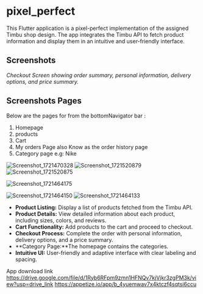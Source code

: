 # pixel_perfect

This Flutter application is a pixel-perfect implementation of the assigned Timbu shop design. The app integrates the Timbu API to fetch product information and display them in an intuitive and user-friendly interface.

## Screenshots
*Checkout Screen showing order summary, personal information, delivery options, and price summary.*


## Screenshots Pages
Below are the pages for from the bottomNavigator bar :
1. Homepage
2. products
3. Cart
4. My orders Page also Know as the order history page
5. Category page e.g: Nike


![Screenshot_1721470328](https://github.com/user-attachments/assets/38a85169-1929-441b-9871-63d27de7ab8b)
![Screenshot_1721520879](https://github.com/user-attachments/assets/a974287a-31bf-4a67-991c-6c4290ee78e9)
![Screenshot_1721520875](https://github.com/user-attachments/assets/eaa7d792-da85-473a-a233-b9682270ca44)


![Screenshot_1721464175](https://github.com/user-attachments/assets/c33cee96-c036-4adc-a0f6-261b5be96c04)

![Screenshot_1721464150](https://github.com/user-attachments/assets/23d85cd3-6908-4357-814c-6470eb9493e5)
![Screenshot_1721464133](https://github.com/user-attachments/assets/b6f91a2a-7aae-41d2-b440-95cd7472ec47)

- **Product Listing:** Display a list of products fetched from the Timbu API.
- **Product Details:** View detailed information about each product, including sizes, colors, and reviews.
- **Cart Functionality:** Add products to the cart and proceed to checkout.
- **Checkout Process:** Complete the order with personal information, delivery options, and a price summary.
- **Category Page:**The homepage contains the categories.
- **Intuitive UI:** User-friendly and adaptive interface with clear labeling and spacing.

App download link
https://drive.google.com/file/d/1Ryb6RFpm9zmn1HFNQv7kjVjkr3zgPM3k/view?usp=drive_link
https://appetize.io/app/b_4yuemwav7x4ktczf4sqtsi6ccu
